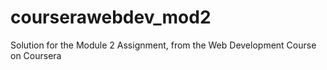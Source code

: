 # courserawebdev_mod2
Solution for the Module 2 Assignment, from the Web Development Course on Coursera
